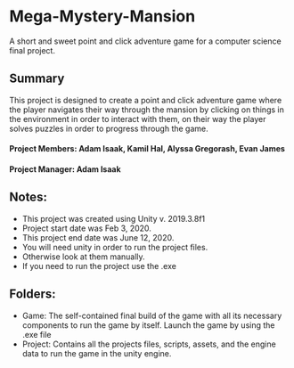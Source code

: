 # Mega-Mystery-Mansion
A short and sweet point and click adventure game for a computer science final project.

## Summary
This project is designed to create a point and click adventure game where the player navigates their way through the mansion by clicking  on things in the environment in order to interact with them, on their way the player solves puzzles in order to progress through the game.


#### **Project Members**: Adam Isaak, Kamil Hal, Alyssa Gregorash, Evan James

#### **Project Manager**: Adam Isaak

## Notes: 
-	This project was created using Unity v. 2019.3.8f1
-	Project start date was Feb 3, 2020.
-	This project end date was June 12, 2020.
-	You will need unity in order to run the project files.
-	Otherwise look at them manually.
-	If you need to run the project use the .exe


## Folders: 
-	Game: The self-contained final build of the game with all its necessary components to run the game by itself. Launch the game by using the .exe file
-	Project: Contains all the projects files, scripts, assets, and the engine data to run the game in the unity engine.